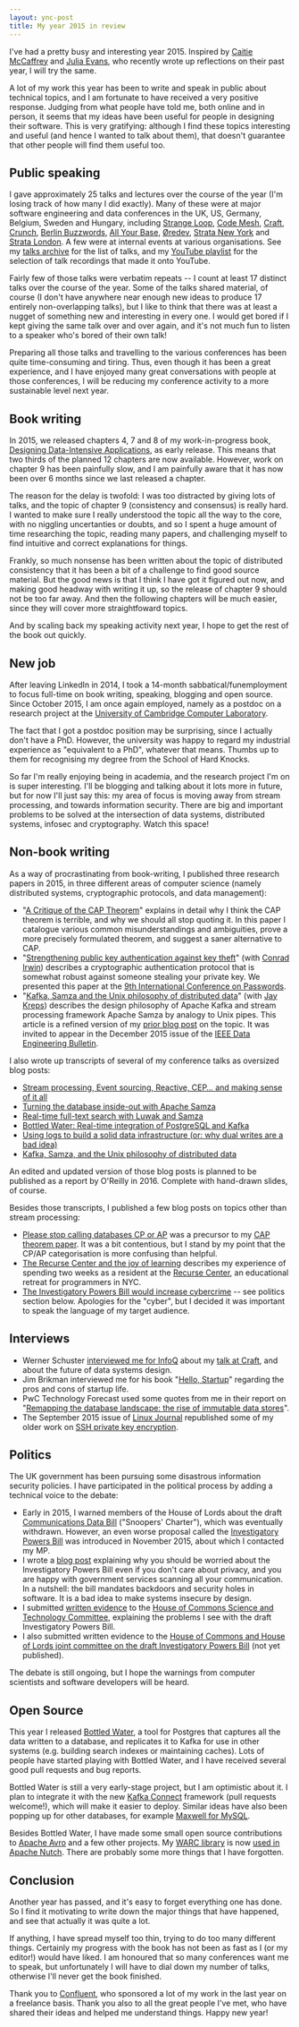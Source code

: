 ```yaml
---
layout: ync-post
title: My year 2015 in review
---
```


I've had a pretty busy and interesting year 2015. Inspired by
[Caitie McCaffrey](http://caitiem.com/2015/12/26/2015-a-year-in-review/) and
[Julia Evans](http://jvns.ca/blog/2015/12/26/2015-year-in-review/),
who recently wrote up reflections on their past year, I will try the same.

A lot of my work this year has been to write and speak in public about technical topics, and I am
fortunate to have received a very positive response. Judging from what people have told me, both
online and in person, it seems that my ideas have been useful for people in designing their
software. This is very gratifying: although I find these topics interesting and useful (and hence
I wanted to talk about them), that doesn't guarantee that other people will find them useful too.


Public speaking
---------------

I gave approximately 25 talks and lectures over the course of the year (I'm losing track of how many
I did exactly). Many of these were at major software engineering and data conferences in the UK, US,
Germany, Belgium, Sweden and Hungary, including
[Strange Loop](/2015/09/26/transactions-at-strange-loop.html),
[Code Mesh](/2015/11/04/transactions-at-code-mesh.html),
[Craft](/2015/04/24/logs-for-data-infrastructure-at-craft.html),
[Crunch](/2015/10/30/stream-processing-patterns-at-crunch.html),
[Berlin Buzzwords](/2015/06/02/change-capture-at-berlin-buzzwords.html),
[All Your Base](/2015/11/13/change-data-capture-at-all-your-base.html),
[Øredev](/2015/11/06/streams-as-team-interface-at-oredev.html),
[Strata New York](/2015/09/30/data-liberation-with-kafka-at-strata.html) and
[Strata London](/2015/05/06/data-agility-at-strata.html).  A few were at internal events at various
organisations. See my [talks archive](/talks.html) for the list of talks, and my
[YouTube playlist](https://www.youtube.com/playlist?list=PLeKd45zvjcDHJxge6VtYUAbYnvd_VNQCx) for
the selection of talk recordings that made it onto YouTube.

Fairly few of those talks were verbatim repeats -- I count at least 17 distinct talks over the
course of the year. Some of the talks shared material, of course (I don't have anywhere near enough
new ideas to produce 17 entirely non-overlapping talks), but I like to think that there was at least
a nugget of something new and interesting in every one. I would get bored if I kept giving the same
talk over and over again, and it's not much fun to listen to a speaker who's bored of their own
talk!

Preparing all those talks and travelling to the various conferences has been quite time-consuming
and tiring. Thus, even though it has been a great experience, and I have enjoyed many great
conversations with people at those conferences, I will be reducing my conference activity to a more
sustainable level next year.


Book writing
------------

In 2015, we released chapters 4, 7 and 8 of my work-in-progress book,
[Designing Data-Intensive Applications](http://dataintensive.net/), as early release. This means
that two thirds of the planned 12 chapters are now available. However, work on chapter 9 has been
painfully slow, and I am painfully aware that it has now been over 6 months since we last released
a chapter.

The reason for the delay is twofold: I was too distracted by giving lots of talks, and the topic of
chapter 9 (consistency and consensus) is really hard. I wanted to make sure I really understood the
topic all the way to the core, with no niggling uncertanties or doubts, and so I spent a huge amount
of time researching the topic, reading many papers, and challenging myself to find intuitive and
correct explanations for things.

Frankly, so much nonsense has been written about the topic of distributed consistency that it has
been a bit of a challenge to find good source material. But the good news is that I think I have got
it figured out now, and making good headway with writing it up, so the release of chapter 9 should
not be too far away. And then the following chapters will be much easier, since they will cover more
straightfoward topics.

And by scaling back my speaking activity next year, I hope to get the rest of the book out quickly.


New job
-------

After leaving LinkedIn in 2014, I took a 14-month sabbatical/funemployment to focus full-time on
book writing, speaking, blogging and open source. Since October 2015, I am once again employed,
namely as a postdoc on a research project at the
[University of Cambridge Computer Laboratory](http://www.cl.cam.ac.uk/).

The fact that I got a postdoc position may be surprising, since I actually don't have a PhD.
However, the university was happy to regard my industrial experience as "equivalent to a PhD",
whatever that means. Thumbs up to them for recognising my degree from the School of Hard Knocks.

So far I'm really enjoying being in academia, and the research project I'm on is super interesting.
I'll be blogging and talking about it lots more in future, but for now I'll just say this: my area
of focus is moving away from stream processing, and towards information security. There are big and
important problems to be solved at the intersection of data systems, distributed systems, infosec
and cryptography. Watch this space!


Non-book writing
----------------

As a way of procrastinating from book-writing, I published three research papers in 2015, in three
different areas of computer science (namely distributed systems, cryptographic protocols, and data
management):

* "[A Critique of the CAP Theorem](http://arxiv.org/abs/1509.05393)" explains in detail why I think
  the CAP theorem is terrible, and why we should all stop quoting it. In this paper I catalogue
  various common misunderstandings and ambiguities, prove a more precisely formulated theorem, and
  suggest a saner alternative to CAP.
* "[Strengthening public key authentication against key theft](/papers/mrsa-pass15.pdf)" (with
  [Conrad Irwin](http://cirw.in/)) describes a cryptographic authentication protocol that is
  somewhat robust against someone stealing your private key. We presented this paper at the
  [9th International Conference on Passwords](/2015/12/08/preventing-key-theft-at-passwords15.html).
* "[Kafka, Samza and the Unix philosophy of distributed data](/papers/kafka-debull15.pdf)" (with
  [Jay Kreps](https://twitter.com/jaykreps)) describes the design philosophy of Apache Kafka and
  stream processing framework Apache Samza by analogy to Unix pipes. This article is a refined
  version of my [prior blog post](/2015/08/05/kafka-samza-unix-philosophy-distributed-data.html)
  on the topic. It was invited to appear in the December 2015 issue of the
  [IEEE Data Engineering Bulletin](http://sites.computer.org/debull/bull_issues.html).

I also wrote up transcripts of several of my conference talks as oversized blog posts:

* [Stream processing, Event sourcing, Reactive, CEP… and making sense of it all](/2015/01/29/stream-processing-event-sourcing-reactive-cep.html)
* [Turning the database inside-out with Apache Samza](/2015/03/04/turning-the-database-inside-out.html)
* [Real-time full-text search with Luwak and Samza](/2015/04/13/real-time-full-text-search-luwak-samza.html)
* [Bottled Water: Real-time integration of PostgreSQL and Kafka](/2015/04/23/bottled-water-real-time-postgresql-kafka.html)
* [Using logs to build a solid data infrastructure (or: why dual writes are a bad idea)](/2015/05/27/logs-for-data-infrastructure.html)
* [Kafka, Samza, and the Unix philosophy of distributed data](/2015/08/05/kafka-samza-unix-philosophy-distributed-data.html)

An edited and updated version of those blog posts is planned to be published as a report by O'Reilly
in 2016. Complete with hand-drawn slides, of course.

Besides those transcripts, I published a few blog posts on topics other than stream processing:

* [Please stop calling databases CP or AP](/2015/05/11/please-stop-calling-databases-cp-or-ap.html)
  was a precursor to my [CAP theorem paper](http://arxiv.org/abs/1509.05393). It was a bit
  contentious, but I stand by my point that the CP/AP categorisation is more confusing than helpful.
* [The Recurse Center and the joy of learning](/2015/10/11/recurse-center-joy-of-learning.html)
  describes my experience of spending two weeks as a resident at the
  [Recurse Center](https://www.recurse.com/), an educational retreat for programmers in NYC.
* [The Investigatory Powers Bill would increase cybercrime](/2015/11/10/investigatory-powers-bill.html) --
  see politics section below. Apologies for the "cyber", but I decided it was important to speak the
  language of my target audience.


Interviews
----------

* Werner Schuster [interviewed me for InfoQ](http://www.infoq.com/interviews/kleppmann-data-infrastructure-logs-crdt)
  about my [talk at Craft](/2015/05/27/logs-for-data-infrastructure.html), and about the future of
  data systems design.
* Jim Brikman interviewed me for his book "[Hello, Startup](http://www.hello-startup.net/)"
  regarding the pros and cons of startup life.
* PwC Technology Forecast used some quotes from me in their report on "[Remapping the database landscape: 
  the rise of immutable data stores](http://www.pwc.com/us/en/technology-forecast/2015/remapping-database-landscape/immutable-data-stores--rise.html)".
* The September 2015 issue of [Linux Journal](http://www.linuxjournal.com/) republished some of my
  older work on [SSH private key encryption](/2013/05/24/improving-security-of-ssh-private-keys.html).


Politics
--------

The UK government has been pursuing some disastrous information security policies. I have
participated in the political process by adding a technical voice to the debate:

* Early in 2015, I warned members of the House of Lords about the draft
  [Communications Data Bill](https://en.wikipedia.org/wiki/Draft_Communications_Data_Bill)
  ("Snoopers' Charter"), which was eventually withdrawn. However, an even worse proposal called the
  [Investigatory Powers Bill](https://en.wikipedia.org/wiki/Draft_Investigatory_Powers_Bill)
  was introduced in November 2015, about which I contacted my MP.
* I wrote a [blog post](/2015/11/10/investigatory-powers-bill.html) explaining why you should be
  worried about the Investigatory Powers Bill even if you don't care about privacy, and you are
  happy with government services scanning all your communication. In a nutshell: the bill
  mandates backdoors and security holes in software. It is a bad idea to make systems insecure by
  design.
* I submitted [written evidence](http://data.parliament.uk/writtenevidence/committeeevidence.svc/evidencedocument/science-and-technology-committee/investigatory-powers-bill-technology-issues/written/25146.html)
  to the [House of Commons Science and Technology Committee](http://www.parliament.uk/business/committees/committees-a-z/commons-select/science-and-technology-committee/inquiries/parliament-2015/investigatory-powers-bill-technology-issues-inquiry-launch-15-16/publications/),
  explaining the problems I see with the draft Investigatory Powers Bill.
* I also submitted written evidence to the [House of Commons and House of Lords joint committee on the draft
  Investigatory Powers Bill](http://www.parliament.uk/documents/joint-committees/draft-investigatory-powers-bill/ipb-call-for-evidence.pdf)
  (not yet published).

The debate is still ongoing, but I hope the warnings from computer scientists and software
developers will be heard.


Open Source
-----------

This year I released [Bottled Water](https://github.com/confluentinc/bottledwater-pg), a tool for
Postgres that captures all the data written to a database, and replicates it to Kafka for use in
other systems (e.g. building search indexes or maintaining caches). Lots of people have started
playing with Bottled Water, and I have received several good pull requests and bug reports.

Bottled Water is still a very early-stage project, but I am optimistic about it. I plan to integrate
it with the new [Kafka Connect](http://www.confluent.io/blog/how-to-build-a-scalable-etl-pipeline-with-kafka-connect)
framework (pull requests welcome!), which will make it easier to deploy. Similar ideas have also been
popping up for other databases, for example
[Maxwell for MySQL](https://developer.zendesk.com/blog/introducing-maxwell-a-mysql-to-kafka-binlog-processor).

Besides Bottled Water, I have made some small open source contributions to
[Apache Avro](http://avro.apache.org/) and a few other projects. My
[WARC library](https://github.com/ept/warc-hadoop) is now
[used in Apache Nutch](https://issues.apache.org/jira/browse/NUTCH-2102).
There are probably some more things that I have forgotten.


Conclusion
----------

Another year has passed, and it's easy to forget everything one has done. So I find it motivating
to write down the major things that have happened, and see that actually it was quite a lot.

If anything, I have spread myself too thin, trying to do too many different things. Certainly my
progress with the book has not been as fast as I (or my editor!) would have liked. I am honoured
that so many conferences want me to speak, but unfortunately I will have to dial down my number of
talks, otherwise I'll never get the book finished.

Thank you to [Confluent](http://confluent.io/), who sponsored a lot of my work in the last year on
a freelance basis. Thank you also to all the great people I've met, who have shared their ideas and
helped me understand things. Happy new year!
